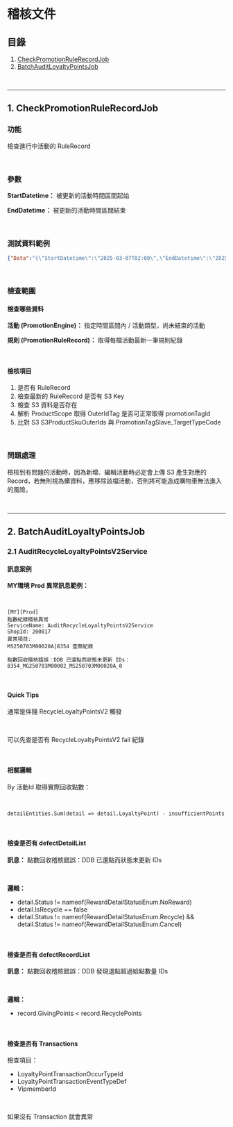 # 稽核文件

## 目錄
1. [CheckPromotionRuleRecordJob](#1-checkpromotionrulerecordjob)
2. [BatchAuditLoyaltyPointsJob](#2-batchauditloyaltypointsjob)

<br>

---

## 1. CheckPromotionRuleRecordJob

### 功能

檢查進行中活動的 RuleRecord

<br>

### 參數

**StartDatetime：** 被更新的活動時間區間起始

**EndDatetime：** 被更新的活動時間區間結束

<br>

### 測試資料範例

```json
{"Data":"{\"StartDatetime\":\"2025-03-07T02:00\",\"EndDatetime\":\"2025-03-20T02:45\"}"}
```
<br>

### 檢查範圍

#### 檢查哪些資料

**活動 (PromotionEngine)：** 指定時間區間內 / 活動類型，尚未結束的活動

**規則 (PromotionRuleRecord)：** 取得每檔活動最新一筆規則紀錄

<br>

#### 檢核項目

1. 是否有 RuleRecord
2. 檢查最新的 RuleRecord 是否有 S3 Key
3. 檢查 S3 資料是否存在
4. 解析 ProductScope 取得 OuterIdTag 是否可正常取得 promotionTagId
5. 比對 S3 S3ProductSkuOuterIds 與 PromotionTagSlave_TargetTypeCode

<br>

### 問題處理

檢核到有問題的活動時，因為新增、編輯活動時必定會上傳 S3 產生對應的 Record，若無則視為髒資料，應移除該檔活動，否則將可能造成購物車無法進入的風險。

<br>

---

## 2. BatchAuditLoyaltyPointsJob

### 2.1 AuditRecycleLoyaltyPointsV2Service

#### 訊息案例

**MY環境 Prod 異常訊息範例：**

<br>

```
[MY][Prod]
點數紀錄稽核異常
ServiceName: AuditRecycleLoyaltyPointsV2Service
ShopId: 200017
異常項目:
MS250703M00020A|8354 查無紀錄

點數回收稽核錯誤：DDB 已還點而狀態未更新 IDs：8354_MG250703M00002_MS250703M00020A_0
```

<br>

#### Quick Tips

通常是伴隨 RecycleLoyaltyPointsV2 觸發

<br>

可以先查是否有 RecycleLoyaltyPointsV2 fail 紀錄

<br>

#### 相關邏輯

By 活動Id 取得實際回收點數：

<br>

```
detailEntities.Sum(detail => detail.LoyaltyPoint) - insufficientPoints
```

<br>

#### 檢查是否有 defectDetailList

**訊息：** 點數回收稽核錯誤：DDB 已還點而狀態未更新 IDs

<br>

**邏輯：**
- detail.Status != nameof(RewardDetailStatusEnum.NoReward)
- detail.IsRecycle == false
- detail.Status != nameof(RewardDetailStatusEnum.Recycle) && detail.Status != nameof(RewardDetailStatusEnum.Cancel)

<br>

#### 檢查是否有 defectRecordList

**訊息：** 點數回收稽核錯誤：DDB 發現退點超過給點數量 IDs

<br>

**邏輯：**
- record.GivingPoints < record.RecyclePoints

<br>

#### 檢查是否有 Transactions

檢查項目：
- LoyaltyPointTransactionOccurTypeId
- LoyaltyPointTransactionEventTypeDef
- VipmemberId

<br>

如果沒有 Transaction 就會異常

<br>